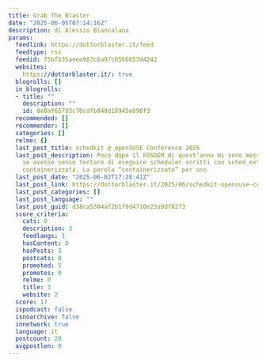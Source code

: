 ```yaml
---
title: Grab The Blaster
date: "2025-06-05T07:14:16Z"
description: di Alessio Biancalana
params:
  feedlink: https://dottorblaster.it/feed
  feedtype: rss
  feedid: 75bfb35aeea987c6a97c6566657d4242
  websites:
    https://dottorblaster.it/: true
  blogrolls: []
  in_blogrolls:
  - title: ""
    description: ""
    id: 8e0af65793c70cdfb849d18945e096f3
  recommended: []
  recommender: []
  categories: []
  relme: {}
  last_post_title: schedkit @ openSUSE Conference 2025
  last_post_description: Poco dopo il FOSDEM di quest’anno mi sono messo a ragionare
    se avesse senso tentare di eseguire scheduler scritti con sched_ext in maniera
    containerizzata. La parola “containerizzato” per uno
  last_post_date: "2025-06-02T17:28:41Z"
  last_post_link: https://dottorblaster.it/2025/06/schedkit-opensuse-conference-2025/
  last_post_categories: []
  last_post_language: ""
  last_post_guid: d38ca5304af2b1f9d4710e23a9df8273
  score_criteria:
    cats: 0
    description: 3
    feedlangs: 1
    hasContent: 0
    hasPosts: 3
    postcats: 0
    promoted: 5
    promotes: 0
    relme: 0
    title: 3
    website: 2
  score: 17
  ispodcast: false
  isnoarchive: false
  innetwork: true
  language: it
  postcount: 20
  avgpostlen: 0
---
```

